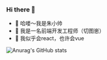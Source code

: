 ### Hi there 👋

<!--
**zhuaoshuai13/zhuaoshuai13** is a ✨ _special_ ✨ repository because its `README.md` (this file) appears on your GitHub profile.

Here are some ideas to get you started:

- 🔭 哈喽～我是朱小帅
- 🌱 我是一名前端开发工程师（切图崽）
- 🤔 我似乎会react，也许会vue
-->

- 🔭 哈喽～我是朱小帅
- 🌱 我是一名前端开发工程师（切图崽）
- 🤔 我似乎会react，也许会vue

![Anurag's GitHub stats](https://github-readme-stats.vercel.app/api?username=zhuaoshuai13&show_icons=true&theme=radical)


